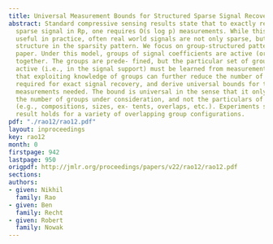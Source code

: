```yaml
---
title: Universal Measurement Bounds for Structured Sparse Signal Recovery
abstract: Standard compressive sensing results state that to exactly recover an s
  sparse signal in Rp, one requires O(s log p) measurements. While this bound is extremely
  useful in practice, often real world signals are not only sparse, but also exhibit
  structure in the sparsity pattern. We focus on group-structured patterns in this
  paper. Under this model, groups of signal coefficients are active (or inactive)
  together. The groups are prede- fined, but the particular set of groups that are
  active (i.e., in the signal support) must be learned from measurements. We show
  that exploiting knowledge of groups can further reduce the number of measurements
  required for exact signal recovery, and derive universal bounds for the number of
  measurements needed. The bound is universal in the sense that it only depends on
  the number of groups under consideration, and not the particulars of the groups
  (e.g., compositions, sizes, ex- tents, overlaps, etc.). Experiments show that our
  result holds for a variety of overlapping group configurations.
pdf: "./rao12/rao12.pdf"
layout: inproceedings
key: rao12
month: 0
firstpage: 942
lastpage: 950
origpdf: http://jmlr.org/proceedings/papers/v22/rao12/rao12.pdf
sections: 
authors:
- given: Nikhil
  family: Rao
- given: Ben
  family: Recht
- given: Robert
  family: Nowak
---
```

